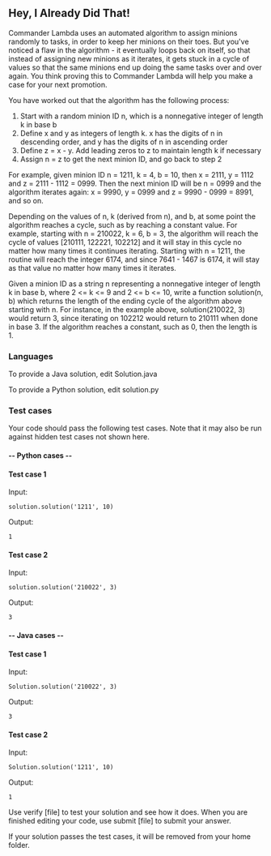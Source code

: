 ## Hey, I Already Did That!

Commander Lambda uses an automated algorithm to assign minions randomly
to tasks, in order to keep her minions on their toes. But you've noticed a
flaw in the algorithm - it eventually loops back on itself, so that instead
of assigning new minions as it iterates, it gets stuck in a cycle of values
so that the same minions end up doing the same tasks over and over again.
You think proving this to Commander Lambda will help you make a case for
your next promotion.

You have worked out that the algorithm has the following process:

1) Start with a random minion ID n, which is a nonnegative integer of length k in base b
2) Define x and y as integers of length k.  x has the digits of n in descending order, and y has the digits of n in ascending order
3) Define z = x - y.  Add leading zeros to z to maintain length k if necessary
4) Assign n = z to get the next minion ID, and go back to step 2

For example, given minion ID n = 1211, k = 4, b = 10, then x = 2111,
y = 1112 and z = 2111 - 1112 = 0999. Then the next minion ID will be n = 0999
and the algorithm iterates again: x = 9990, y = 0999 and z = 9990 - 0999 = 8991,
and so on.

Depending on the values of n, k (derived from n), and b, at some point the
algorithm reaches a cycle, such as by reaching a constant value. For example,
starting with n = 210022, k = 6, b = 3, the algorithm will reach the cycle
of values [210111, 122221, 102212] and it will stay in this cycle no matter
how many times it continues iterating. Starting with n = 1211, the routine
will reach the integer 6174, and since 7641 - 1467 is 6174, it will stay as
that value no matter how many times it iterates.

Given a minion ID as a string n representing a nonnegative integer of
length k in base b, where 2 <= k <= 9 and 2 <= b <= 10, write a function
solution(n, b) which returns the length of the ending cycle of the algorithm
above starting with n. For instance, in the example above, solution(210022, 3)
would return 3, since iterating on 102212 would return to 210111 when done in
base 3. If the algorithm reaches a constant, such as 0, then the length is 1.

### Languages
To provide a Java solution, edit Solution.java

To provide a Python solution, edit solution.py

### Test cases
Your code should pass the following test cases.
Note that it may also be run against hidden test cases not shown here.

#### -- Python cases --
#### Test case 1
Input:
```
solution.solution('1211', 10)
```
Output:
```
1
```

#### Test case 2
Input:
```
solution.solution('210022', 3)
```
Output:
```
3
```

#### -- Java cases --
#### Test case 1
Input:
```
Solution.solution('210022', 3)
```
Output:
```
3
```

#### Test case 2
Input:
```
Solution.solution('1211', 10)
```
Output:
```
1
```

Use verify [file] to test your solution and see how it does.
When you are finished editing your code, use submit [file] to submit your answer.

If your solution passes the test cases, it will be removed from your home folder.